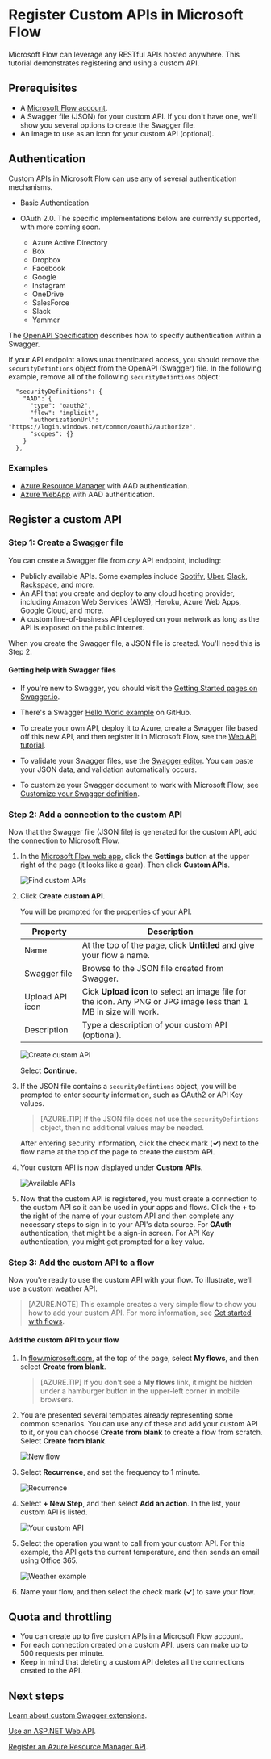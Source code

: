 <properties
	pageTitle="Register Custom APIs in Microsoft Flow | Microsoft PowerApps"
	description="Register Custom APIs in Microsoft Flow using Swagger and OAuth."
	services=""
    suite="flow"
	documentationCenter=""
	authors="camsoper"
	manager="AFTOwen"
	editor=""/>

<tags
   ms.service="flow"
   ms.devlang="na"
   ms.topic="article"
   ms.tgt_pltfrm="na"
   ms.workload="na"
   ms.date="10/26/2016"
   ms.author="casoper"/>

# Register Custom APIs in Microsoft Flow

Microsoft Flow can leverage any RESTful APIs hosted anywhere.  This tutorial demonstrates registering and using a custom API.

## Prerequisites

- A [Microsoft Flow account](https://flow.microsoft.com).
- A Swagger file (JSON) for your custom API. If you don't have one, we'll show you several options to create the Swagger file.
- An image to use as an icon for your custom API (optional).


## Authentication

Custom APIs in Microsoft Flow can use any of several authentication mechanisms.

- Basic Authentication
- OAuth 2.0. The specific implementations below are currently supported, with more coming soon.

	- Azure Active Directory
	- Box
	- Dropbox
	- Facebook
	- Google
	- Instagram
	- OneDrive
	- SalesForce
	- Slack
	- Yammer


The [OpenAPI Specification](https://github.com/OAI/OpenAPI-Specification/blob/master/versions/2.0.md#securityDefinitionsObject) describes how to specify authentication within a Swagger.

If your API endpoint allows unauthenticated access, you should remove the ```securityDefintions``` object from the OpenAPI (Swagger) file. In the following example, remove all of the following ```securityDefintions``` object:

```
  "securityDefinitions": {
    "AAD": {
      "type": "oauth2",
      "flow": "implicit",
      "authorizationUrl": "https://login.windows.net/common/oauth2/authorize",
      "scopes": {}
    }
  },
```

### Examples
* [Azure Resource Manager](customapi-azure-resource-manager-tutorial.md) with AAD authentication.
* [Azure WebApp](customapi-web-api-tutorial.md) with AAD authentication.

## Register a custom API

### Step 1: Create a Swagger file

You can create a Swagger file from *any* API endpoint, including:

- Publicly available APIs. Some examples include [Spotify](https://developer.spotify.com/), [Uber](https://developer.uber.com/), [Slack](https://api.slack.com/), [Rackspace](http://docs.rackspace.com/), and more.
- An API that you create and deploy to any cloud hosting provider, including Amazon Web Services (AWS), Heroku, Azure Web Apps, Google Cloud, and more.  
- A custom line-of-business API deployed on your network as long as the API is exposed on the public internet.

When you create the Swagger file, a JSON file is created.  You'll need this is Step 2.

#### Getting help with Swagger files

- If you're new to Swagger, you should visit the [Getting Started pages on Swagger.io](http://swagger.io/getting-started/).

-  There's a Swagger [Hello World example](https://github.com/OAI/OpenAPI-Specification/wiki/Hello-World-Sample) on GitHub.

- To create your own API, deploy it to Azure, create a Swagger file based off this new API, and then register it in Microsoft Flow, see the [Web API tutorial](customapi-web-api-tutorial.md).

- To validate your Swagger files, use the [Swagger editor](http://editor.swagger.io/#/). You can paste your JSON data, and validation automatically occurs.

- To customize your Swagger document to work with Microsoft Flow, see [Customize your Swagger definition](customapi-how-to-swagger.md).

### Step 2: Add a connection to the custom API

Now that the Swagger file (JSON file) is generated for the custom API, add the connection to Microsoft Flow.

1. In the [Microsoft Flow web app](https://flow.microsoft.com/), click the **Settings** button at the upper right of the page (it looks like a gear).  Then click **Custom APIs**.

	![Find custom APIs](./media/register-custom-api/finding-custom-apis.png)  

2. Click **Create custom API**.  

	You will be prompted for the properties of your API.  

	| Property | Description |
	|----------|-------------|
	| Name | At the top of the page, click **Untitled** and give your flow a name. |
	| Swagger file | Browse to the JSON file created from Swagger. |
	| Upload API icon | Cick **Upload icon** to select an image file for the icon. Any PNG or JPG image less than 1 MB in size will work. |
	| Description | Type a description of your custom API (optional). |

	![Create custom API](./media/register-custom-api/create-custom-api.png)  

	Select **Continue**.

3. If the JSON file contains a ```securityDefintions``` object, you will be prompted to enter security information, such as OAuth2 or API Key values.

	>[AZURE.TIP] If the JSON file does not use the ```securityDefintions``` object, then no additional values may be needed.

	After entering security information, click the check mark (**&#x2713;**) next to the flow name at the top of the page to create the custom API.

4. Your custom API is now displayed under **Custom APIs**.

	![Available APIs](./media/register-custom-api/list-custom-apis.png)  


5. Now that the custom API is registered, you must create a connection to the custom API so it can be used in your apps and flows.  Click the **+** to the right of the name of your custom API and then complete any necessary steps to sign in to your API's data source.  For **OAuth** authentication, that might be a sign-in screen.  For API Key authentication, you might get prompted for a key value.

### Step 3: Add the custom API to a flow

Now you're ready to use the custom API with your flow. To illustrate, we'll use a custom weather API.

>[AZURE.NOTE] This example creates a very simple flow to show you how to add your custom API. For more information, see [Get started with flows](get-started-logic-flow.md).

#### Add the custom API to your flow

1. In [flow.microsoft.com](https://flow.microsoft.com), at the top of the page, select **My flows**, and then select **Create from blank**.

	>[AZURE.TIP] If you don't see a **My flows** link, it might be hidden under a hamburger button in the upper-left corner in mobile browsers.

2. You are presented several templates already representing some common scenarios. You can use any of these and add your custom API to it, or you can choose **Create from blank** to create a flow from scratch.  Select **Create from blank**.

	![New flow](./media/register-custom-api/createfromblank.png)   

4. Select **Recurrence**, and set the frequency to 1 minute.

	![Recurrence](./media/register-custom-api/logicrecurrence.png)  	

5. Select **+ New Step**, and then select **Add an action**. In the list, your custom API is listed.

	![Your custom API](./media/register-custom-api/logicflow.png)

6. Select the operation you want to call from your custom API.  For this example, the API gets the current temperature, and then sends an email using Office 365.

	![Weather example](./media/register-custom-api/logicflowexample.png)

7. Name your flow, and then select the check mark (**&#x2713;**) to save your flow.

## Quota and throttling

- You can create up to five custom APIs in a Microsoft Flow account.
- For each connection created on a custom API, users can make up to 500 requests per minute.
- Keep in mind that deleting a custom API deletes all the connections created to the API.

## Next steps

[Learn about custom Swagger extensions](customapi-how-to-swagger.md).

[Use an ASP.NET Web API](customapi-web-api-tutorial.md).

[Register an Azure Resource Manager API](customapi-azure-resource-manager-tutorial.md).
